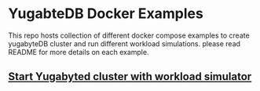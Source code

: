 # YugabteDB Docker Examples
This repo hosts collection of different docker compose examples to create yugabyteDB cluster and run different workload simulations. please read README for more details on each example.

## [Start Yugabyted cluster with workload simulator](https://github.com/yugabyte/yb-docker-examples/tree/main/yugabyted-cluster-with-workload-simulator)
